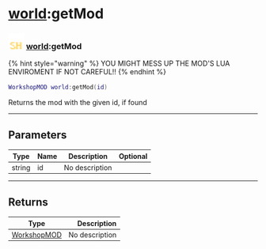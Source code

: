 # [world](../world/README.md):getMod

### <img src="../../.gitbook/assets/shared.png" width="32" height="32" /> [world](../world/README.md):getMod

{% hint style="warning" %} YOU MIGHT MESS UP THE MOD'S LUA ENVIROMENT IF NOT CAREFUL!! {% endhint %}


```lua
WorkshopMOD world:getMod(id)
```

Returns the mod with the given id, if found<br>

-----------------
## Parameters

| Type   | Name | Description | Optional |
| ------ | ---- | ----------- | -------: |
| string | id | No description |  |

-----------------
## Returns

| Type   | Description |
| ------ | ----------: |
| [WorkshopMOD](../workshopmod/README.md) | No description |

